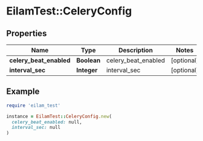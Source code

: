 # EilamTest::CeleryConfig

## Properties

| Name | Type | Description | Notes |
| ---- | ---- | ----------- | ----- |
| **celery_beat_enabled** | **Boolean** | celery_beat_enabled | [optional] |
| **interval_sec** | **Integer** | interval_sec | [optional] |

## Example

```ruby
require 'eilam_test'

instance = EilamTest::CeleryConfig.new(
  celery_beat_enabled: null,
  interval_sec: null
)
```

